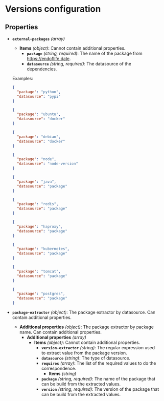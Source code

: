 # Versions configuration

## Properties

- **`external-packages`** _(array)_

  - **Items** _(object)_: Cannot contain additional properties.
    - **`package`** _(string, required)_: The name of the package from https://endoflife.date.
    - **`datasource`** _(string, required)_: The datasource of the dependencies.

  Examples:

  ```json
  {
    "package": "python",
    "datasource": "pypi"
  }
  ```

  ```json
  {
    "package": "ubuntu",
    "datasource": "docker"
  }
  ```

  ```json
  {
    "package": "debian",
    "datasource": "docker"
  }
  ```

  ```json
  {
    "package": "node",
    "datasource": "node-version"
  }
  ```

  ```json
  {
    "package": "java",
    "datasource": "package"
  }
  ```

  ```json
  {
    "package": "redis",
    "datasource": "package"
  }
  ```

  ```json
  {
    "package": "haproxy",
    "datasource": "package"
  }
  ```

  ```json
  {
    "package": "kubernetes",
    "datasource": "package"
  }
  ```

  ```json
  {
    "package": "tomcat",
    "datasource": "package"
  }
  ```

  ```json
  {
    "package": "postgres",
    "datasource": "package"
  }
  ```

- **`package-extractor`** _(object)_: The package extractor by datasource. Can contain additional properties.
  - **Additional properties** _(object)_: The package extractor by package name. Can contain additional properties.
    - **Additional properties** _(array)_
      - **Items** _(object)_: Cannot contain additional properties.
        - **`version-extractor`** _(string)_: The regular expression used to extract value from the package version.
        - **`datasource`** _(string)_: The type of datasource.
        - **`requires`** _(array)_: The list of the required values to do the correspondence.
          - **Items** _(string)_
        - **`package`** _(string, required)_: The name of the package that can be build from the extracted values.
        - **`version`** _(string, required)_: The version of the package that can be build from the extracted values.
